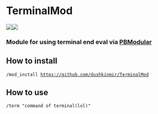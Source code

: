 # TerminalMod
![](https://img.shields.io/github/license/dushkinmir/TerminalMod?color=B34AEE)![](https://img.shields.io/badge/PBModular-module-B34AEE)
<br>

### Module for using terminal end eval via [PBModular](https://github.com/PBModular/bot)

## How to install
<code>/mod_install https://github.com/dushkinmir/TerminalMod</code>
<br>
## How to use
<code>/term "command of terminal(lol)"</code>